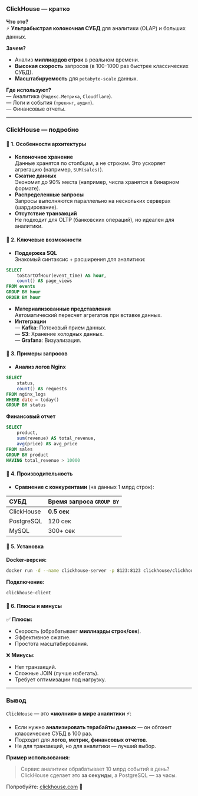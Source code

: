 ### **ClickHouse — кратко**

**Что это?**  
⚡️ **Ультрабыстрая колоночная СУБД** для аналитики (OLAP) и больших данных.

**Зачем?**
- Анализ **миллиардов строк** в реальном времени.    
- **Высокая скорость** запросов (в 100-1000 раз быстрее классических СУБД).    
- **Масштабируемость** для `petabyte-scale` данных.    

**Где используют?**  
— Аналитика (`Яндекс.Метрика`, `Cloudflare`).  
— Логи и события (`трекинг`, `аудит`).  
— Финансовые отчеты.

---
### **ClickHouse — подробно**

#### 🔹 **1. Особенности архитектуры**
- **Колоночное хранение**  
    Данные хранятся по столбцам, а не строкам. Это ускоряет агрегацию (например, `SUM(sales)`).    
- **Сжатие данных**  
    Экономит до 90% места (например, числа хранятся в бинарном формате).    
- **Распределенные запросы**  
    Запросы выполняются параллельно на нескольких серверах (шардирование).    
- **Отсутствие транзакций**  
    Не подходит для OLTP (банковских операций), но идеален для аналитики.    

#### 🔹 **2. Ключевые возможности**
- **Поддержка SQL**  
    Знакомый синтаксис + расширения для аналитики:
```sql
SELECT 
    toStartOfHour(event_time) AS hour,
    count() AS page_views
FROM events
GROUP BY hour
ORDER BY hour
```

- **Материализованные представления**  
    Автоматический пересчет агрегатов при вставке данных.    
- **Интеграции**  
    — **Kafka**: Потоковый прием данных.  
    — **S3**: Хранение холодных данных.  
    — **Grafana**: Визуализация.    

#### 🔹 **3. Примеры запросов**
- **Анализ логов Nginx**
```sql
SELECT 
    status,
    count() AS requests
FROM nginx_logs
WHERE date = today()
GROUP BY status
```

**Финансовый отчет**
```sql
SELECT 
    product,
    sum(revenue) AS total_revenue,
    avg(price) AS avg_price
FROM sales
GROUP BY product
HAVING total_revenue > 10000
```

#### 🔹 **4. Производительность**
- **Сравнение с конкурентами** (на данных 1 млрд строк):

| СУБД       | Время запроса `GROUP BY` |
| :--------- | :----------------------- |
| ClickHouse | **0.5 сек**              |
| PostgreSQL | 120 сек                  |
| MySQL      | 300+ сек                 |
   
#### 🔹 **5. Установка**

**Docker-версия:**
```bash
docker run -d --name clickhouse-server -p 8123:8123 clickhouse/clickhouse-server
```

**Подключение:**
```bash
clickhouse-client
```

#### 🔹 **6. Плюсы и минусы**

✅ **Плюсы:**
- Скорость (обрабатывает **миллиарды строк/сек**).    
- Эффективное сжатие.    
- Простота масштабирования.    

❌ **Минусы:**
- Нет транзакций.    
- Сложные JOIN (лучше избегать).    
- Требует оптимизации под нагрузку.    

---
### **Вывод**

`ClickHouse` — это **«молния» в мире аналитики** ⚡:
- Если нужно **анализировать терабайты данных** — он обгонит классические СУБД в 100 раз.    
- Подходит для **логов, метрик, финансовых отчетов**.    
- Не для транзакций, но для аналитики — лучший выбор.    

**Пример использования:**

> Сервис аналитики обрабатывает 10 млрд событий в день? ClickHouse сделает это **за секунды**, а PostgreSQL — за часы.

Попробуйте: [clickhouse.com](https://clickhouse.com/) 🚀


